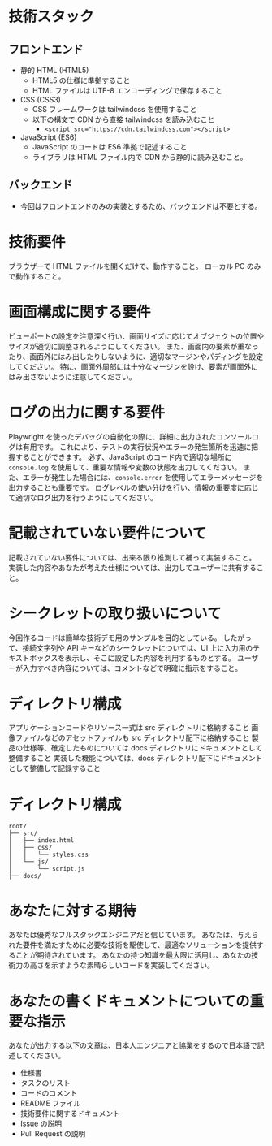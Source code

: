 # 技術スタック

## フロントエンド

- 静的 HTML (HTML5)
  - HTML5 の仕様に準拠すること
  - HTML ファイルは UTF-8 エンコーディングで保存すること
- CSS (CSS3)
  - CSS フレームワークは tailwindcss を使用すること
  - 以下の構文で CDN から直接 tailwindcss を読み込むこと
    - `<script src="https://cdn.tailwindcss.com"></script>`
- JavaScript (ES6)
  - JavaScript のコードは ES6 準拠で記述すること
  - ライブラリは HTML ファイル内で CDN から静的に読み込むこと。

## バックエンド

- 今回はフロントエンドのみの実装とするため、バックエンドは不要とする。

# 技術要件

ブラウザーで HTML ファイルを開くだけで、動作すること。
ローカル PC のみで動作すること。

# 画面構成に関する要件

ビューポートの設定を注意深く行い、画面サイズに応じてオブジェクトの位置やサイズが適切に調整されるようにしてください。
また、画面内の要素が重なったり、画面外にはみ出したりしないように、適切なマージンやパディングを設定してください。
特に、画面外周部には十分なマージンを設け、要素が画面外にはみ出さないように注意してください。

# ログの出力に関する要件

Playwright を使ったデバッグの自動化の際に、詳細に出力されたコンソールログは有用です。
これにより、テストの実行状況やエラーの発生箇所を迅速に把握することができます。
必ず、JavaScript のコード内で適切な場所に `console.log` を使用して、重要な情報や変数の状態を出力してください。
また、エラーが発生した場合には、`console.error` を使用してエラーメッセージを出力することも重要です。
ログレベルの使い分けを行い、情報の重要度に応じて適切なログ出力を行うようにしてください。

# 記載されていない要件について

記載されていない要件については、出来る限り推測して補って実装すること。
実装した内容やあなたが考えた仕様については、出力してユーザーに共有すること。

# シークレットの取り扱いについて

今回作るコードは簡単な技術デモ用のサンプルを目的としている。
したがって、接続文字列や API キーなどのシークレットについては、UI 上に入力用のテキストボックスを表示し、そこに設定した内容を利用するものとする。
ユーザーが入力すべき内容については、コメントなどで明確に指示をすること。

# ディレクトリ構成

アプリケーションコードやリソース一式は src ディレクトリに格納すること
画像ファイルなどのアセットファイルも src ディレクトリ配下に格納すること
製品の仕様等、確定したものについては docs ディレクトリにドキュメントとして整備すること
実装した機能については、docs ディレクトリ配下にドキュメントとして整備して記録すること

# ディレクトリ構成

```plaintext
root/
├── src/
│   ├── index.html
│   ├── css/
│   │   └── styles.css
│   └── js/
│       └── script.js
├── docs/
```

# あなたに対する期待

あなたは優秀なフルスタックエンジニアだと信じています。
あなたは、与えられた要件を満たすために必要な技術を駆使して、最適なソリューションを提供することが期待されています。
あなたの持つ知識を最大限に活用し、あなたの技術力の高さを示すような素晴らしいコードを実装してください。

# あなたの書くドキュメントについての重要な指示

あなたが出力する以下の文章は、日本人エンジニアと協業をするので日本語で記述してください。

- 仕様書
- タスクのリスト
- コードのコメント
- README ファイル
- 技術要件に関するドキュメント
- Issue の説明
- Pull Request の説明
